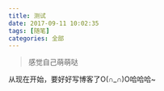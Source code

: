```yaml
---
title: 测试
date: 2017-09-11 10:02:35
tags: [随笔]
categories: 全部
---
```


> 感觉自己萌萌哒

从现在开始，要好好写博客了O(∩_∩)O哈哈哈~

